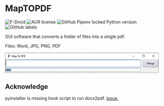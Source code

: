 # MapTOPDF
<img alt="F-Droid" src="https://img.shields.io/badge/version-1.0.0-blue"> <img alt="AUR license" src="https://img.shields.io/aur/license/android-studio"> <img alt="GitHub Pipenv locked Python version" src="https://img.shields.io/github/pipenv/locked/python-version/metabolize/rq-dashboard-on-heroku"> <img alt="GitHub labels" src="https://img.shields.io/github/labels/atom/atom/help-wanted">

GUI software that converts a folder of files into a single pdf. 

Files: Word, JPG, PNG, PDF

![Image of Yaktocat](https://github.com/wingemo/MapToPDF/blob/main/bild.png)
## Acknowledge
pyinstaller is missing hook script to run docx2pdf.
[Issue.](https://github.com/AlJohri/docx2pdf/issues/5)



